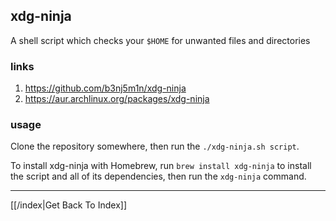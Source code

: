 ## xdg-ninja

A shell script which checks your `$HOME` for unwanted files and directories

### links

1. https://github.com/b3nj5m1n/xdg-ninja
2. https://aur.archlinux.org/packages/xdg-ninja

### usage

Clone the repository somewhere, then run the `./xdg-ninja.sh script`.

To install xdg-ninja with Homebrew, run `brew install xdg-ninja` to install the
script and all of its dependencies, then run the `xdg-ninja` command.

---

[[/index|Get Back To Index]]
